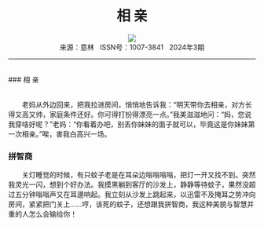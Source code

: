 # <center>相 亲</center>

<div align=center><img src="https://raw.githubusercontent.com/leaguecn/magazines/main/img_authors/%d7%f7%d5%df%a3%ba.jpg"></div>

<center>来源：意林   ISSN号：1007-3841   2024年3期</center>

* * *

<br>### 相 亲

  
<br>　　老妈从外边回来，把我拉进房间，悄悄地告诉我：“明天带你去相亲，对方长得又高又帅，家庭条件还好。你可得打扮得漂亮一点。”我美滋滋地问：“妈，您说我穿啥好呢？”老妈：“你看着办吧，别丢你妹妹的面子就可以，毕竟这是你妹妹第一次相亲。”唉，害我白高兴一场。

### 拼智商

  
　　关灯睡觉的时候，有只蚊子老是在耳朵边嗡嗡嗡嗡，把灯一开又找不到。突然我灵光一闪，想到个好办法。我摸黑躺到客厅的沙发上，静静等待蚊子，果然没超过五分钟嗡嗡声又在耳邊响起。我立刻从沙发上跳起来，以迅雷不及掩耳之势冲向房间，紧紧把门关上……哼，该死的蚊子，还想跟我拼智商，我这种美貌与智慧并重的人怎么会输给你！
